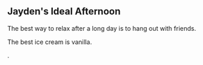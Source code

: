 ## Jayden's Ideal Afternoon

The best way to relax after a long day is to hang out with friends.

The best ice cream is vanilla.


.
